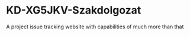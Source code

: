 # KD-XG5JKV-Szakdolgozat
 A project issue tracking website with capabilities of much more than that
